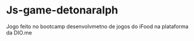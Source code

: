 # Js-game-detonaralph

Jogo feito no bootcamp desenvolvmetno de jogos do iFood na plataforma da DIO.me
